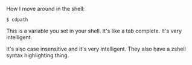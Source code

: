 
How I move around in the shell:

    $ cdpath 

This is a variable you set in your shell. It's like a tab complete. It's very intelligent.

It's also case insensitive and it's very intelligent. They also have a zshell syntax highlighting thing.  
